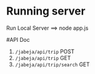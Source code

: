 # Running server
Run Local Server ==> node app.js

#API Doc
1. `/jabeja/api/trip` POST
2. `/jabeja/api/trip` GET
3. `/jabeja/api/trip/search` GET
